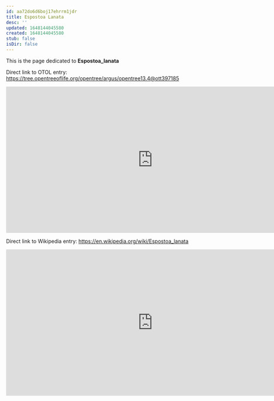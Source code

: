 ```yaml
---
id: aa72do6d6boj17ehrrm1jdr
title: Espostoa Lanata
desc: ''
updated: 1648144045580
created: 1648144045580
stub: false
isDir: false
---
```

This is the page dedicated to **Espostoa_lanata**


Direct link to OTOL entry: https://tree.opentreeoflife.org/opentree/argus/opentree13.4@ott397185



<html>
    <body>
    <iframe src="https://tree.opentreeoflife.org/opentree/argus/opentree13.4@ott397185"
    width="800" height="400" frameborder="0" allowfullscreen> </iframe>
    </body>
</html>
    


Direct link to Wikipedia entry: https://en.wikipedia.org/wiki/Espostoa_lanata



<html>
    <body>
    <iframe src="https://en.wikipedia.org/wiki/Espostoa_lanata"
    width="800" height="400" frameborder="0" allowfullscreen> </iframe>
    </body>
</html>
    
